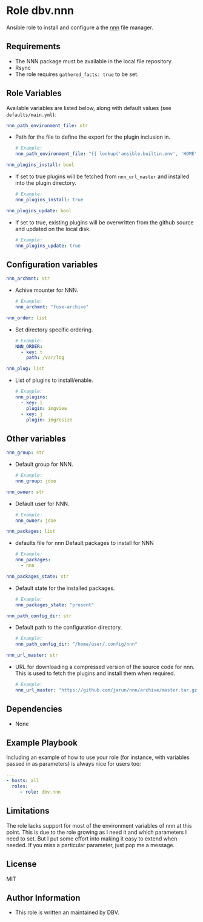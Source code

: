 # Role dbv.nnn

Ansible role to install and configure a the [nnn][#nnn] file manager.

## Requirements

* The NNN package must be available in the local file repository.
* Rsync
* The role requires `gathered_facts: true` to be set.

## Role Variables

Available variables are listed below, along with default values (see `defaults/main.yml`):

```yaml
nnn_path_environment_file: str
```

* Path for the file to define the export for the plugin inclusion in.

  ```yaml
  # Example:
  nnn_path_environment_file: "{{ lookup('ansible.builtin.env', 'HOME') }}/.bashrc"
  ```

```yaml
nnn_plugins_install: bool
```

* If set to true plugins will be fetched from `nnn_url_master` and installed into the plugin directory.

  ```yaml
  # Example:
  nnn_plugins_install: true
  ```

```yaml
nnn_plugins_update: bool
```

* If set to true, existing plugins will be overwritten from the github
  source and updated on the local disk.

  ```yaml
  # Example:
  nnn_plugins_update: true
  ```

## Configuration variables

```yaml
nnn_archmnt: str
```

* Achive mounter for NNN.

  ```yaml
  # Example:
  nnn_archmnt: "fuse-archive"
  ```

```yaml
nnn_order: list
```

* Set directory specific ordering.

  ```yaml
  # Example:
  NNN_ORDER:
    - key: t
      path: /var/log
  ```

```yaml
nnn_plug: list
```

* List of plugins to install/enable.

  ```yaml
  # Example:
  nnn_plugins:
    - key: i
      plugin: imgview
    - key: j
      plugin: imgresize
  ```

## Other variables

```yaml
nnn_group: str
```

* Default group for NNN.

  ```yaml
  # Example:
  nnn_group: jdoe
  ```

```yaml
nnn_owner: str
```

* Default user for NNN.

  ```yaml
  # Example:
  nnn_owner: jdoe
  ```

```yaml
nnn_packages: list
```

* defaults file for nnn Default packages to install for NNN

  ```yaml
  # Example:
  nnn_packages:
    - nnn
  ```

```yaml
nnn_packages_state: str
```

* Default state for the installed packages.

  ```yaml
  # Example:
  nnn_packages_state: "present"
  ```

```yaml
nnn_path_config_dir: str
```

* Default path to the configuration directory.

  ```yaml
  # Example:
  nnn_path_config_dir: "/home/user/.config/nnn"
  ```

```yaml
nnn_url_master: str
```

* URL for downloading a compressed version of the source code for nnn. This is used to fetch the plugins and install them when required.

  ```yaml
  # Example:
  nnn_url_master: "https://github.com/jarun/nnn/archive/master.tar.gz"
  ```

## Dependencies

* None

## Example Playbook

Including an example of how to use your role (for instance, with variables passed in as parameters) is always nice for users too:

```yaml
---
- hosts: all
  roles:
     - role: dbv.nnn
```

## Limitations

The role lacks support for most of the environment variables of nnn at this point. This is due to the role growing as I need it and which parameters I need to set. But I put some effort into making it easy to extend when needed.
If you miss a particular parameter, just pop me a message.

## License

MIT

## Author Information

* This role is written an maintained by DBV.

[#nnn]: https://github.com/jarun/nnn
